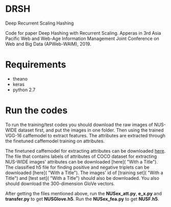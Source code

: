 # DRSH
Deep Recurrent Scaling Hashing

Code for paper Deep Hashing with Recurrent Scaling. Apperas in 3rd Asia Pacific Web and Web-Age Information Management Joint Conference on Web and Big Data (APWeb-WAIM), 2019.

# Requirements
* theano
* keras
* python 2.7

# Run the codes
To run the training/test codes you should download the raw images of NUS-WIDE dataset first, and put the images in one folder. Then using the trained VGG-16 caffemodel to extract features. The attributes are extracted through the finetuned caffemodel training on attributes.

The finetuned caffemodel for extracting attributes can be downloaded [here](https://drive.google.com/open?id=1oV489jhiiTspdPlv4D2zTTYHyxtZctC0 "With a Title"). The file that contains labels of attributes of COCO dataset for extracting NUS-WIDE images' attributes can be downloaded [here]( "With a Title"). The classified h5 file for finding positive and negative triplets can be downloaded [here]( "With a Title"). The images' id of [training set]( "With a Title") and [test set]( "With a Title") should also be downloaded. You also should download the 300-dimension GloVe vectors.

After getting the files mentioned above, run the __NUSex_att.py__, __e_x.py__ and __transfer.py__ to get __NUSGlove.h5__. Run the __NUSex_fea.py__ to get __NUSF.h5__.
